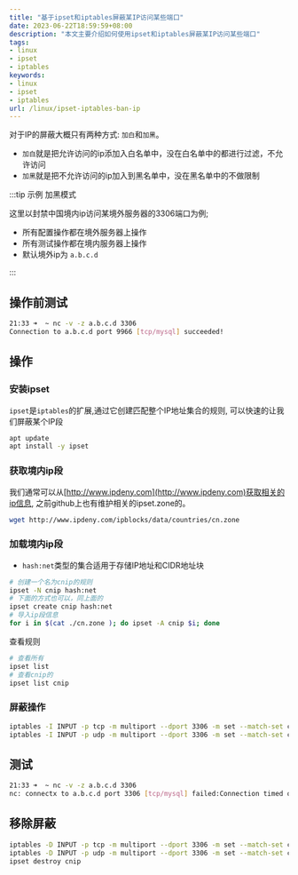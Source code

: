 ```yaml
---
title: "基于ipset和iptables屏蔽某IP访问某些端口"
date: 2023-06-22T18:59:59+08:00
description: "本文主要介绍如何使用ipset和iptables屏蔽某IP访问某些端口"
tags:
- linux
- ipset
- iptables
keywords:
- linux
- ipset
- iptables
url: /linux/ipset-iptables-ban-ip
---
```






对于IP的屏蔽大概只有两种方式: `加白`和`加黑`。

<!-- truncate -->

- `加白`就是把允许访问的ip添加入白名单中，没在白名单中的都进行过滤，不允许访问
- `加黑`就是把不允许访问的ip加入到黑名单中，没在黑名单中的不做限制

:::tip 示例 加黑模式

这里以封禁中国境内ip访问某境外服务器的3306端口为例;

- 所有配置操作都在境外服务器上操作
- 所有测试操作都在境内服务器上操作
- 默认境外ip为 `a.b.c.d`

:::

## 操作前测试

```bash title="端口是开放的"
21:33 ➜  ~ nc -v -z a.b.c.d 3306
Connection to a.b.c.d port 9966 [tcp/mysql] succeeded!
```

## 操作

### 安装ipset

`ipset`是`iptables`的扩展,通过它创建匹配整个IP地址集合的规则, 可以快速的让我们屏蔽某个IP段

```bash
apt update
apt install -y ipset
```

### 获取境内ip段

我们通常可以从[http://www.ipdeny.com](http://www.ipdeny.com)获取相关的ip信息, 之前github上也有维护相关的ipset.zone的。

```bash
wget http://www.ipdeny.com/ipblocks/data/countries/cn.zone
```

### 加载境内ip段

- `hash:net`类型的集合适用于存储IP地址和CIDR地址块

```bash
# 创建一个名为cnip的规则
ipset -N cnip hash:net
# 下面的方式也可以，同上面的
ipset create cnip hash:net
# 导入ip段信息
for i in $(cat ./cn.zone ); do ipset -A cnip $i; done
```

查看规则

```bash
# 查看所有
ipset list
# 查看cnip的
ipset list cnip
```

### 屏蔽操作

```bash title="默认屏蔽tcp&udp"
iptables -I INPUT -p tcp -m multiport --dport 3306 -m set --match-set cnip src -j DROP
iptables -I INPUT -p udp -m multiport --dport 3306 -m set --match-set cnip src -j DROP
```

## 测试

```bash title="端口是关闭的"
21:33 ➜  ~ nc -v -z a.b.c.d 3306
nc: connectx to a.b.c.d port 3306 [tcp/mysql] failed:Connection timed out
```

## 移除屏蔽

```bash
iptables -D INPUT -p tcp -m multiport --dport 3306 -m set --match-set cnip src -j DROP
iptables -D INPUT -p udp -m multiport --dport 3306 -m set --match-set cnip src -j DROP
ipset destroy cnip
```

